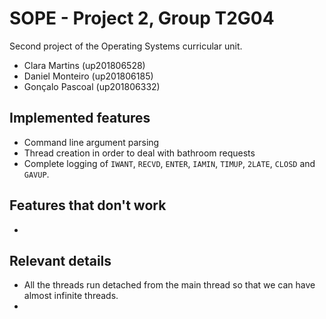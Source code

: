 # SOPE - Project 2, Group T2G04
Second project of the Operating Systems curricular unit.

* Clara Martins   (up201806528)
* Daniel Monteiro (up201806185)
* Gonçalo Pascoal (up201806332)

## Implemented features
* Command line argument parsing
* Thread creation in order to deal with bathroom requests
* Complete logging of `IWANT`, `RECVD`, `ENTER`, `IAMIN`, `TIMUP`, `2LATE`, `CLOSD` and `GAVUP`.

## Features that don't work
* 

## Relevant details
* All the threads run detached from the main thread so that we can have almost infinite threads.
* 
